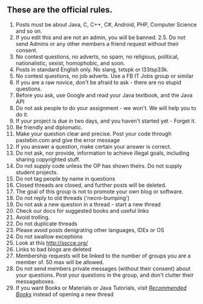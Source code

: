 These are the official rules.
---------------------------------------------------
1. Posts must be about Java, C, C++, C#, Android, PHP, Computer Science and so on.
2. If you edit this and are not an admin, you will be banned.
2.5. Do not send Admins or any other members a friend request without their consent.
3. No contest questions, no adverts, no spam, no religious, political, nationalistic, sexist, homophobic, and soon.
4. Posts in standard English only. No slang, txtspk or l33tsp33k.
5. No contest questions, no job adverts. Use a FB IT Jobs group or similar
6. If you are a raw novice, don't be afraid to ask - there are no stupid questions.
7. Before you ask, use Google and read your Java textbook, and the Java API
8. Do not ask people to do your assignment - we won't. We will help you to do it.
9. If your project is due in two days, and you haven't started yet - Forget it.
10. Be friendly and diplomatic.
11. Make your question clear and precise. Post your code through pastebin.com and give the error message
12. If you answer a question, make certain your answer is correct.
13. Do not ask, nor provide, information to achieve illegal goals, including sharing copyrighted stuff.
14. Do not supply code unless the OP has shown theirs. Do not supply student projects.
15. Do not tag people by name in questions
16. Closed threads are closed, and further posts will be deleted.
17. The goal of this group is not to promote your own blog or software.
18. Do not reply to old threads ('necro-bumping')
19. Do not ask a new question in a thread - start a new thread
20. Check our docs for suggested books and useful links
21. Avoid trolling.
22. Do not duplicate threads
23. Please avoid posts denigrating other languages, IDEs or OS
24. Do not swallow exceptions
25. Look at this http://sscce.org/
26. Links to bad blogs are deleted
27. Membership requests will be linked to the number of groups you are a member of. 50 max will be allowed.
28. Do not send members private messages (without their consent) about your questions. Post your questions in the group, and don't clutter their messageboxes.
29. If you want Books or Materials or Java Tutorials, visit _[Recommended Books](../Books/Recommended_Books.md)_ instead of opening a new thread


